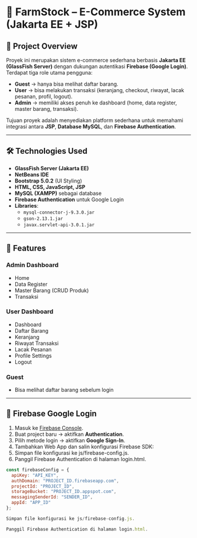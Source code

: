 # 🛒 FarmStock – E-Commerce System (Jakarta EE + JSP)

## 📌 Project Overview
Proyek ini merupakan sistem e-commerce sederhana berbasis **Jakarta EE (GlassFish Server)** dengan dukungan autentikasi **Firebase (Google Login)**.  
Terdapat tiga role utama pengguna:
- **Guest** → hanya bisa melihat daftar barang.  
- **User** → bisa melakukan transaksi (keranjang, checkout, riwayat, lacak pesanan, profil, logout).  
- **Admin** → memiliki akses penuh ke dashboard (home, data register, master barang, transaksi).  

Tujuan proyek adalah menyediakan platform sederhana untuk memahami integrasi antara **JSP**, **Database MySQL**, dan **Firebase Authentication**.

---

## 🛠️ Technologies Used
- **GlassFish Server (Jakarta EE)**
- **NetBeans IDE**
- **Bootstrap 5.0.2** (UI Styling)
- **HTML, CSS, JavaScript, JSP**
- **MySQL (XAMPP)** sebagai database
- **Firebase Authentication** untuk Google Login
- **Libraries**:
  - `mysql-connector-j-9.3.0.jar`
  - `gson-2.13.1.jar`
  - `javax.servlet-api-3.0.1.jar`

---

## 📂 Features
### Admin Dashboard
- Home  
- Data Register  
- Master Barang (CRUD Produk)  
- Transaksi  

### User Dashboard
- Dashboard  
- Daftar Barang  
- Keranjang  
- Riwayat Transaksi  
- Lacak Pesanan  
- Profile Settings  
- Logout  

### Guest
- Bisa melihat daftar barang sebelum login  

---

## 🔐 Firebase Google Login
1. Masuk ke [Firebase Console](https://console.firebase.google.com/).  
2. Buat project baru → aktifkan **Authentication**.  
3. Pilih metode login → aktifkan **Google Sign-In**.  
4. Tambahkan Web App dan salin konfigurasi Firebase SDK:  
5. Simpan file konfigurasi ke js/firebase-config.js.
6. Panggil Firebase Authentication di halaman login.html.
```javascript
const firebaseConfig = {
  apiKey: "API_KEY",
  authDomain: "PROJECT_ID.firebaseapp.com",
  projectId: "PROJECT_ID",
  storageBucket: "PROJECT_ID.appspot.com",
  messagingSenderId: "SENDER_ID",
  appId: "APP_ID"
};

Simpan file konfigurasi ke js/firebase-config.js.

Panggil Firebase Authentication di halaman login.html.
